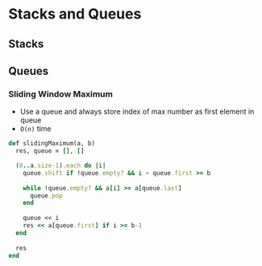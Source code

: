 # Stacks and Queues
## Stacks

## Queues
### Sliding Window Maximum
- Use a queue and always store index of max number as first element in queue
- `O(n)` time
```ruby
def slidingMaximum(a, b)
  res, queue = [], []

  (0..a.size-1).each do |i|
    queue.shift if !queue.empty? && i - queue.first >= b
    
    while !queue.empty? && a[i] >= a[queue.last]
      queue.pop
    end
    
    queue << i
    res << a[queue.first] if i >= b-1
  end
  
  res
end
```
